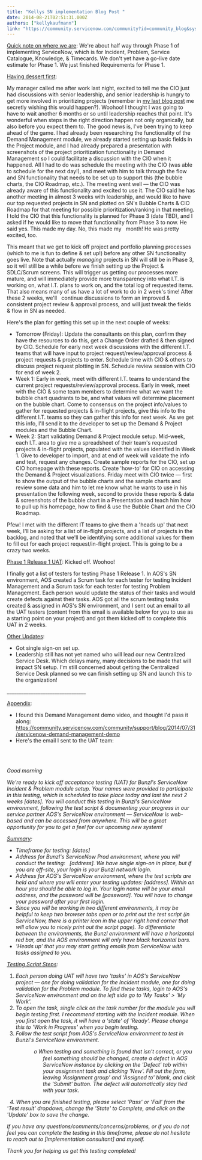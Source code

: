 ```yaml
---
title: "Kellys SN implementation Blog Post "
date: 2014-08-21T02:51:31.000Z
authors: ["kellykaufmann"]
link: "https://community.servicenow.com/community?id=community_blog&sys_id=9b9dae69dbd0dbc01dcaf3231f961996"
---
```

<p><span style="text-decoration: underline;">Quick note on where we are</span>: We're about half way through Phase 1 of implementing ServiceNow, which is for Incident, Problem, Service Catalogue, Knowledge, &amp; Timecards. We don't yet have a go-live date estimate for Phase 1. We just finished Requirements for Phase 1.</p><p></p><p><span style="text-decoration: underline;">Having dessert first</span>:</p><p>My manager called me after work last night, excited to tell me the CIO just had discussions with senior leadership, and senior leadership is hungry to get more involved in prioritizing projects (remember in <a title="" _jive_internal="true" href="/groups/ppm/blog/2014/07/31/kellys-sn-implementation-blog-post-5">my last blog post</a> me secretly wishing this would happen?). Woohoo! I thought I was going to have to wait another 6 months or so until leadership reaches that point. It's wonderful when steps in the right direction happen not only organically, but also before you expect them to. The good news is, I've been trying to keep ahead of the game. I had already been researching the functionality of the Demand Management module, we already started setting up basic fields in the Project module, and I had already prepared a presentation with screenshots of the project prioritization functionality in Demand Management so I could facilitate a discussion with the CIO when it happened. All I had to do was schedule the meeting with the CIO (was able to schedule for the next day!), and meet with him to talk through the flow and SN functionality that needs to be set up to support this (the bubble charts, the CIO Roadmap, etc.). The meeting went well — the CIO was already aware of this functionality and excited to use it. The CIO said he has another meeting in almost 3 weeks with leadership, and would like to have our top requested projects in SN and plotted on SN's Bubble Charts &amp; CIO Roadmap for that meeting for possible prioritization/ranking in that meeting. I told the CIO that this functionality is planned for Phase 3 (date TBD), and I asked if he would like to move that functionality from Phase 3 to now. He said yes. This made my day. No, this made my   month! He was pretty excited, too.</p><p></p><p>This meant that we get to kick off project and portfolio planning processes (which to me is fun to define &amp; set up!) before any other SN functionality goes live. Note that actually <em>managing</em> projects in SN will still be in Phase 3, so it will still be a while before we finish setting up the Project &amp; SDLC/Scrum screens. This will trigger us getting our processes more mature, and will immediately provide more transparency into what I.T. is working on, what I.T. plans to work on, and the total log of requested items. That also means many of us have a lot of work to do in 2 week's time! After these 2 weeks, we'll   continue discussions to form an improved &amp; consistent project review &amp; approval process, and will just tweak the fields &amp; flow in SN as needed. </p><p></p><p>Here's the plan for getting this set up in the next couple of weeks: </p><ul style="list-style-type: disc;"><li>Tomorrow (Friday): Update the consultants on this plan, confirm they have the resources to do this, get a Change Order drafted &amp; then signed by CIO. Schedule for early next week discussions with the different I.T. teams that will have input to project request/review/approval process &amp; project requests &amp; projects to enter. Schedule time with CIO &amp; others to discuss project request plotting in SN. Schedule review session with CIO for end of week 2. </li><li>Week 1: Early in week, meet with different I.T. teams to understand the current project requests/review/approval process. Early in week, meet with the CIO &amp; some team members to determine what we want the bubble chart quadrants to be, and what values will determine placement on the bubble chart. Come to consensus on the project info/values to gather for requested projects &amp; in-flight projects, give this info to the different I.T. teams so they can gather this info for next week. As we get this info, I'll send it to the developer to set up the Demand &amp; Project modules and the Bubble Chart. </li><li>Week 2: Start validating Demand &amp; Project module setup. Mid-week, each I.T. area to give me a spreadsheet of their team's requested projects &amp; in-flight projects, populated with the values identified in Week 1. Give to developer to import, and at end of week will validate the info and test, request any changes. Create sample reports for the CIO, set up CIO homepage with these reports. Create 'how-to' for CIO on accessing the Demand &amp; Project visualizations. Friday meet with CIO twice — first to show the output of the bubble charts and the sample charts and review some data and him to let me know what he wants to use in his presentation the following week, second to provide these reports &amp; data &amp; screenshots of the bubble chart in a Presentation and teach him how to pull up his homepage, how to find &amp; use the Bubble Chart and the CIO Roadmap. </li></ul><p></p><p>Pfew! I met with the different IT teams to give them a 'heads up' that next week, I'll be asking for a list of in-flight projects, and a list of projects in the backlog, and noted that we'll be identifying some additional values for them to fill out for each project request/in-flight project. This is going to be a crazy two weeks. </p><p></p><p><span style="text-decoration: underline;">Phase 1 Release 1 UAT</span>: Kicked off. Woohoo!</p><p>I finally got a list of testers for testing Phase 1 Release 1. In AOS's SN environment, AOS created a Scrum task for each tester for testing Incident Management and a Scrum task for each tester for testing Problem Management. Each person would update the status of their tasks and would create defects against their tasks. AOS got all the scrum testing tasks created &amp; assigned in AOS's SN environment, and I sent out an email to all the UAT testers (content from this email is available below for you to use as a starting point on your project) and got them kicked off to complete this UAT in 2 weeks. </p><p></p><p><span style="text-decoration: underline;">Other Updates</span>:</p><ul style="list-style-type: disc;"><li>Got single sign-on set up.</li><li>Leadership still has not yet named who will lead our new Centralized Service Desk. Which delays many, many decisions to be made that will impact SN setup. I'm still concerned about getting the Centralized Service Desk planned so we can finish setting up SN and launch this to the organization!</li></ul><p></p><p> _________________________________</p><p></p><p></p><p><span style="text-decoration: underline;">Appendix</span>:</p><ul style="list-style-type: disc;"><li>I found this Demand Management demo video, and thought I'd pass it along: <a title="" _jive_internal="true" href="/community?id=community_blog&sys_id=4f1d62e5dbd0dbc01dcaf3231f9619ea">https://community.servicenow.com/community/support/blog/2014/07/31/servicenow-demand-management-demo</a></li><li>Here's the email I sent to the UAT team:</li></ul><p>   <span style="font-size: 11.0pt; font-family: 'Calibri','sans-serif';"><br clear="all"/> </span>   </p><p></p><p><em>Good morning</em></p><p><em> </em></p><p><em>We're ready to kick off acceptance testing (UAT) for Bunzl's ServiceNow Incident &amp; Problem module setup. Your names were provided to participate in this testing, which is scheduled to take place today and last the next 2 weeks [dates]. You will conduct this testing in Bunzl's ServiceNow environment, following the test script &amp; documenting your progress in our service partner AOS's ServiceNow environment — ServiceNow is web-based and can be accessed from anywhere. This will be a great opportunity for you to get a feel for our upcoming new system!</em></p><p><em> </em></p><p><em><span style="text-decoration: underline;">Summary</span>:</em></p><ul style="list-style-type: disc;"><li><em>Timeframe for testing: [dates]</em></li><li><em>Address for Bunzl's ServiceNow Prod environment, where you will conduct the testing:   [address]. We have single sign-on in place, but if you are off-site, your login is your Bunzl network login. </em></li><li><em>Address for AOS's ServiceNow environment, where the test scripts are held and where you will enter your testing updates: [address]. Within an hour you should be able to log in. Your login name will be your email address, and the password will be [password]. You will have to change your password after your first login. </em></li><li><em>Since you will be working in two different environments, it may be helpful to keep two browser tabs open or to print out the test script (in ServiceNow, there is a printer icon in the upper right hand corner that will allow you to nicely print out the script page). To differentiate between the environments, the Bunzl environment will have a horizontal red bar, and the AOS environment will only have black horizontal bars. </em></li><li><em>'Heads up' that you may start getting emails from ServiceNow with tasks assigned to you. </em></li></ul><p><em> </em></p><p><em> </em></p><p><em><span style="text-decoration: underline;">Testing Script Steps</span>:</em></p><ol style="list-style-type: decimal;"><li><em>Each person doing UAT will have two 'tasks' in AOS's ServiceNow project — one for doing validation for the Incident module, one for doing validation for the Problem module. To find these tasks, login to AOS's ServiceNow environment and on the left side go to 'My Tasks' &gt; 'My Work'.   </em></li><li><em>To open the task, single click on the task number for the module you will begin testing first. I recommend starting with the Incident module. When you first open the task, it will have a 'state' of 'Ready'. Please change this to 'Work in Progress' when you begin testing. </em></li><li><em>Follow the test script from AOS's ServiceNow environment to test in Bunzl's ServiceNow environment. </em></li></ol><p style="margin-left: 1.0in; text-indent: -.25in;"><em><span style="font-family: 'Courier New';">o</span> When testing and something is found that isn't correct, or you feel something should be changed, create a defect in AOS ServiceNow instance by clicking on the 'Defect' tab within your assignment task and clicking 'New'. Fill out the form, leaving 'Assignment group' and 'Assigned to' blank, and click the 'Submit' button. The defect will automatically stay tied with your task.</em></p><p style="margin-left: 1.0in;"><em> </em></p><p><em>   4. When you are finished testing, please select 'Pass' or 'Fail' from the 'Test result' dropdown, change the 'State' to Complete, and click on the 'Update' box to save the change. </em></p><p><em> </em></p><p><em>If you have any questions/comments/concerns/problems, or if you do not feel you can complete the testing in this timeframe, please do not hesitate to reach out to [implementation consultant] and myself. </em></p><p><em> </em></p><p><em>Thank you for helping us get this testing completed!</em></p><p><em> </em></p>